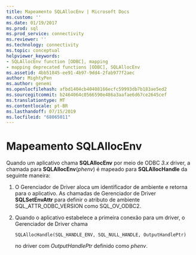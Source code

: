 ```yaml
---
title: Mapeamento SQLAllocEnv | Microsoft Docs
ms.custom: ''
ms.date: 01/19/2017
ms.prod: sql
ms.prod_service: connectivity
ms.reviewer: ''
ms.technology: connectivity
ms.topic: conceptual
helpviewer_keywords:
- SQLAllocEnv function [ODBC], mapping
- mapping deprecated functions [ODBC], SQLAllocEnv
ms.assetid: 4bb51845-ee91-4b97-9dd4-2fab977f2aec
author: MightyPen
ms.author: genemi
ms.openlocfilehash: afbd1404cb40408166ecfc59993db7b183ae5ed2
ms.sourcegitcommit: b2464064c0566590e486a3aafae6d67ce2645cef
ms.translationtype: MT
ms.contentlocale: pt-BR
ms.lasthandoff: 07/15/2019
ms.locfileid: "68065011"
---
```

# <a name="sqlallocenv-mapping"></a>Mapeamento SQLAllocEnv
Quando um aplicativo chama **SQLAllocEnv** por meio de ODBC *3.x* driver, a chamada para **SQLAllocEnv**(*phenv*) é mapeado para **SQLAllocHandle** da seguinte maneira:  
  
1.  O Gerenciador de Driver aloca um identificador de ambiente e retorna para o aplicativo. As chamadas de Gerenciador de Driver **SQLSetEnvAttr** para definir o atributo de ambiente SQL_ATTR_ODBC_VERSION como SQL_OV_ODBC2.  
  
2.  Quando o aplicativo estabelece a primeira conexão para um driver, o Gerenciador de Driver chama  
  
    ```  
    SQLAllocHandle(SQL_HANDLE_ENV, SQL_NULL_HANDLE, OutputHandlePtr)  
    ```  
  
     no driver com *OutputHandlePtr* definido como *phenv*.
